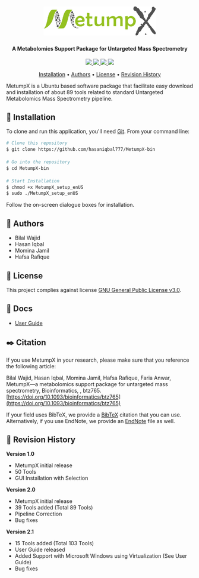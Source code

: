 <h1 align="center">
<img width=60% src="https://github.com/hasaniqbal777/MetumpX-bin/blob/master/media/logo.png">
</h1>

<h4 align="center">A Metabolomics Support Package for Untargeted Mass Spectrometry</h4>

<p align="center">
<a href="https://www.gnu.org/licenses/gpl-3.0">
    <img src="https://img.shields.io/badge/License-GPL%20v3-blue.svg">
</a>
<a href="https://github.com/hasaniqbal777/MetumpX-bin/releases">
    <img src="https://img.shields.io/github/release/hasaniqbal777/MetumpX-bin.svg">
</a>
<a href="https://github.com/hasaniqbal777/MetumpX-bin/issues">
    <img src="https://img.shields.io/github/issues/hasaniqbal777/MetumpX-bin.svg">
</a>
<a href="https://github.com/hasaniqbal777/MetumpX-bin/search?l=shell">
    <img src="https://img.shields.io/github/languages/top/hasaniqbal777/MetumpX-bin.svg">
</a>
</p>

<p align="center">
  <a href="#-installation">Installation</a> •
  <a href="#-authors">Authors</a> •
  <a href="#-license">License</a> •
  <a href="#-revision-history">Revision History</a>
</p>

MetumpX is a Ubuntu based software package that facilitate easy download and installation of about 89 tools related to standard Untargeted Metabolomics Mass Spectrometry pipeline.

## 💾 Installation
To clone and run this application, you'll need [Git](https://git-scm.com). From your command line:

```bash
# Clone this repository
$ git clone https://github.com/hasaniqbal777/MetumpX-bin

# Go into the repository
$ cd MetumpX-bin

# Start Installation
$ chmod +x MetumpX_setup_enUS
$ sudo ./MetumpX_setup_enUS
```

Follow the on-screen dialogue boxes for installation.

## 👦 Authors
 - Bilal Wajid
 - Hasan Iqbal
 - Momina Jamil
 - Hafsa Rafique

## 🔑 License
This project complies against license [GNU General Public License v3.0](https://www.gnu.org/licenses/gpl-3.0).

## 📙 Docs
* [User Guide](https://github.com/hasaniqbal777/MetumpX-bin/blob/master/Docs/supplementary_user-guide.pdf)

## ✒️ Citation
If you use MetumpX in your research, please make sure that you reference the following article:

Bilal Wajid, Hasan Iqbal, Momina Jamil, Hafsa Rafique, Faria Anwar, MetumpX—a metabolomics support package for untargeted mass spectrometry, Bioinformatics, , btz765. [https://doi.org/10.1093/bioinformatics/btz765](https://doi.org/10.1093/bioinformatics/btz765)

If your field uses BibTeX, we provide a [BibTeX](https://github.com/hasaniqbal777/MetumpX-bin/blob/master/Docs/btz765.bibtex) citation that you can use. Alternatively, if you use EndNote, we provide an [EndNote](https://github.com/hasaniqbal777/MetumpX-bin/blob/master/Docs/btz765.enw) file as well.

## 📔 Revision History
**Version 1.0**
 - MetumpX initial release
 - 50 Tools
 - GUI Installation with Selection

 **Version 2.0**
 - MetumpX initial release
 - 39 Tools added (Total 89 Tools)
 - Pipeline Correction
 - Bug fixes

 **Version 2.1**
 - 15 Tools added (Total 103 Tools)
 - User Guide released
 - Added Support with Microsoft Windows using Virtualization (See User Guide)
 - Bug fixes
